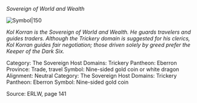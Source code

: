 *Sovereign of World and Wealth*

![Symbol|150](https://foundryvtt.seansbox.com/modules/seans-game-icons/icons/crown-coin-lorc.svg)

*Kol Korran is the Sovereign of World and Wealth. He guards travelers and guides traders. Although the Trickery domain is suggested for his clerics, Kol Korran guides fair negotiation; those driven solely by greed prefer the Keeper of the Dark Six.*

Category: The Sovereign Host
Domains: Trickery
Pantheon: Eberron
Province: Trade, travel
Symbol: Nine-sided gold coin or white dragon
Alignment: Neutral
Category: The Sovereign Host
Domains: Trickery
Pantheon: Eberron
Symbol: Nine-sided gold coin

Source: ERLW, page 141
